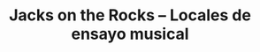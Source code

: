 ---
title: "Jacks on the Rocks – Locales de ensayo musical"
url: /madrid/jacks-on-the-rocks-locales-de-ensayo-musical/
shop: Musik
---